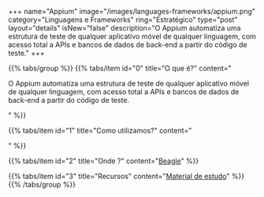 +++
name="Appium"
image="/images/languages-frameworks/appium.png"
category="Linguagens e Frameworks"
ring="Estratégico"
type="post"
layout="details"
isNew="false"
description="O Appium automatiza uma estrutura de teste de qualquer aplicativo móvel de qualquer linguagem, com acesso total a APIs e bancos de dados de back-end a partir do código de teste."
+++

{{% tabs/group %}}
  {{% tabs/item id="0" title="O que é?" content="<p>O Appium automatiza uma estrutura de teste de qualquer aplicativo móvel de qualquer linguagem, com acesso total a APIs e bancos de dados de back-end a partir do código de teste.</p>" %}}

  {{% tabs/item id="1" title="Como utilizamos?" content="<p></p>" %}}

  {{% tabs/item id="2" title="Onde ?" content="<a href='https://usebeagle.io/' target='_blank'>Beagle</a>" %}}

  {{% tabs/item id="3" title="Recursos" content="<a href='https://appium.io/' target='_blank'>Material de estudo</a>" %}}
{{% /tabs/group %}}
